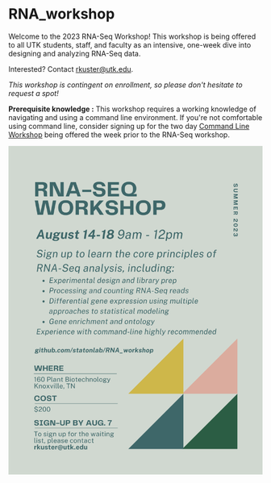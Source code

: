 # RNA_workshop

Welcome to the 2023 RNA-Seq Workshop! This workshop is being offered to all UTK students, staff, and faculty as an intensive, one-week dive into designing and analyzing RNA-Seq data.

Interested? Contact rkuster@utk.edu.

*This workshop is contingent on enrollment, so please don't hesitate to request a spot!*

**Prerequisite knowledge :** This workshop requires a working knowledge of navigating and using a command line environment. If you're not comfortable using command line, consider signing up for the two day [Command Line Workshop](https://github.com/statonlab/CLI_workshop) being offered the week prior to the RNA-Seq workshop.

![flyer](images/rnaseq_workshop.png)
